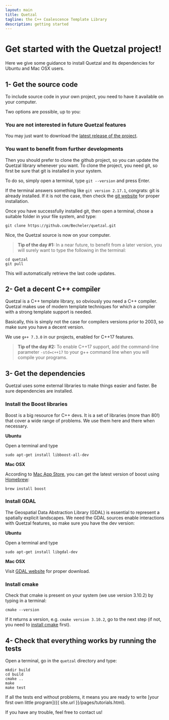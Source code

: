 ```yaml
---
layout: main
title: Quetzal
tagline: the C++ Coalescence Template Library
description: getting started
---
```


# Get started with the Quetzal project!

Here we give some guidance to install Quetzal and its dependencies for Ubuntu and Mac OSX users.

## 1- Get the source code

To include source code in your own project, you need to have it available on your computer.

Two options are possible, up to you:

### You are not interested in future Quetzal features

You may just want to download the [latest release of the project](https://github.com/Becheler/quetzal/releases).

### You want to benefit from further developments

Then you should prefer to clone the github project, so you can update the Quetzal
library whenever you want. To clone the project, you need git, so first be sure that git is installed in your system.

To do so, simply open a terminal, type ``git --version`` and press Enter.

If the terminal answers something like ``git version 2.17.1``, congrats: git is already installed.
If it is not the case, then check the [git website](https://git-scm.com/) for proper installation.

Once you have successfully installed git, then open a terminal, chose a suitable
folder in your file system, and type:

```
git clone https://github.com/Becheler/quetzal.git
```

Nice, the Quetzal source is now on your computer.

> **Tip of the day #1:**
In a near future, to benefit from a later version, you will surely want to type the following in the terminal:
```
cd quetzal
git pull
```
This will automatically retrieve the last code updates.

## 2- Get a decent C++ compiler

Quetzal is a C++ template library, so obviously you need a C++ compiler. Quetzal
makes use of modern template techniques for which a compiler with a strong template support
is needed.

Basically, this is simply not the case for compilers versions prior to 2003, so make sure you have a decent version.

We use ``g++ 7.3.0`` in our projects, enabled for C++17 features.
> **Tip of the day #2:**
To enable C++17 support, add the command-line parameter ``-std=c++17`` to your g++
command line when you will compile your programs.

## 3- Get the dependencies

Quetzal uses some external libraries to make things easier and faster. Be sure
dependencies are installed.

### Install the Boost libraries

Boost is a big resource for C++ devs. It is a set of libraries (more than 80!) that
cover a wide range of problems. We use them here and there when necessary.

**Ubuntu**

Open a terminal and type
```
sudo apt-get install libboost-all-dev
```

**Mac OSX**

According to [Mac App Store](http://macappstore.org/boost/),
you can get the latest version of boost using [Homebrew](https://brew.sh/):
```
brew install boost
```

### Install GDAL

The Geospatial Data Abstraction Library (GDAL) is essential to represent a
spatially explicit landscapes. We need the GDAL sources enable interactions with
Quetzal features, so make sure you have the dev version:

**Ubuntu**

Open a terminal and type
```
sudo apt-get install libgdal-dev
```

**Mac OSX**

Visit [GDAL website](https://www.gdal.org/) for proper download.

### Install cmake

Check that cmake is present on your system (we use version 3.10.2) by typing
in a terminal:

```
cmake --version
```

If it returns a version, e.g. `cmake version 3.10.2`, go to the next step
(if not, you need to [install cmake](https://cmake.org/install/) first).

## 4- Check that everything works by running the tests

Open a terminal, go in the ``quetzal`` directory and type:

```
mkdir build
cd build
cmake ..
make
make test
```

If all the tests end without problems, it means you are ready to write [your first
own little program]({{ site.url }}/pages/tutorials.html).

If you have any trouble, feel free to contact us!
